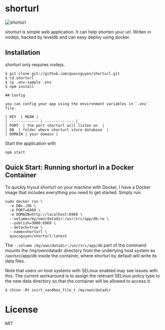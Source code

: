 
# shorturl

![shorturl](http://i.imgur.com/QL8denI.jpg)

shorturl is simple web application. It can help shorten your url. Writen in nodejs, backed by leveldb and can easy deploy using docker.

## Installation

shorturl only requires nodejs.

```
$ git clone git://github.com/quocnguyen/shorturl.git
$ cd shorturl
$ cp .env-sample .env
$ npm install

## Config

you can config your app using the environment variables in `.env` file.

| KEY  | MEAN |
| ------------- | ------------- |
| PORT  | the port shorturl will listen on  |
| DB  | folder where shorturl store database  |
| DOMAIN | your domain |

```
Start the application with
```
npm start
```

## Quick Start: Running shorturl in a Docker Container

To quickly tryout shorturl on your machine with Docker, I have a Docker image that includes everything you need to get started. Simply run:

```
sudo docker run \
  -e DB=./db \
  -e PORT=6969 \
  -e DOMAIN=http://localhost:6969 \
  --volume=/my/own/datadir:/usr/src/app/db:rw \
  --publish=3000:6969 \
  --detach=true \
  --name=shorturl \
  quocnguyen/shorturl:latest
```

The `--volume /my/own/datadir:/usr/src/app/db` part of the command mounts the /my/own/datadir directory from the underlying host system as /usr/src/app/db inside the container, where shorturl by default will write its data files.

Note that users on host systems with SELinux enabled may see issues with this. The current workaround is to assign the relevant SELinux policy type to the new data directory so that the container will be allowed to access it:

```
$ chcon -Rt svirt_sandbox_file_t /my/own/datadir
```

# License

MIT


